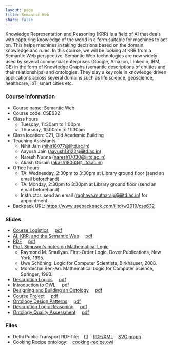 ```yaml
---
layout: page
title: Semantic Web
share: false
---
```


Knowledge Representation and Reasoning (KRR) is a field of AI that deals with capturing knowledge of the world in a form suitable for machines to act on. This helps machines in taking decisions based on the domain knowledge and rules. In this course, we will be looking at KRR from a Semantic Web perspective. Semantic Web technologies are now widely used by several commercial enterprises (Google, Amazon, LinkedIn, IBM, GE) in the form of Knowledge Graphs (semantic descriptions of entities and their relationships) and ontologies. They play a key role in knowledge driven applications across several domains such as life science, geoscience, healthcare, IoT, smart cities etc.    


### Course information   

  * Course name: Semantic Web
  * Course code: CSE632
  * Class hours 
     * Tuesday, 11:30am to 1:00pm    
	 * Thursday, 10:00am to 11:30am            
  * Class location: C21, Old Academic Building   
  * Teaching Assistants 
     * Nihit Jain (nihit18077@iiitd.ac.in)    
	 * Aayush Jain (aayush18122@iiitd.ac.in)   
     * Naresh Nunna (naresh17030@iiitd.ac.in)    
     * Akash Gosain (akash18063@iiitd.ac.in)     	 
  * Office hours 
     * TA: Wednesday, 2:30pm to 3:30pm at Library ground floor (send an email beforehand)    
     * TA: Monday, 2:30pm to 3:30pm at Library ground floor (send an email beforehand)	   
	 * Instructor: send an email (raghava.mutharaju@iiitd.ac.in) for appointment   
  * Backpack URL: <a href="https://www.usebackpack.com/iiitd/w2019/cse632" target="_blank">https://www.usebackpack.com/iiitd/w2019/cse632</a>                 
  

### Slides

  * <a href="course-logistics.html" target="_blank">Course Logistics</a> &nbsp;&nbsp;&nbsp; <a href="course-logistics.html?print-pdf" target="_blank">pdf</a>        
  * <a href="ai-krr-semweb.html" target="_blank">AI, KRR, and the Semantic Web</a> &nbsp;&nbsp;&nbsp; <a href="ai-krr-semweb.html?print-pdf" target="_blank">pdf</a>     
  * <a href="rdf.html" target="_blank">RDF</a> &nbsp;&nbsp;&nbsp; <a href="rdf.html?print-pdf" target="_blank">pdf</a>    
  * <a href="logic-notes-simpson-psu.pdf" target="_blank">Prof. Simpson's notes on Mathematical Logic</a>       
      * Raymond M. Smullyan. First-Order Logic. Dover Publications, New York, 1995.     
      * Uwe Schöning. Logic for Computer Scientists, Birkhäuser, 2008.    
      * Mordechai Ben-Ari. Mathematical Logic for Computer Science, Springer, 1993.    	 
  * <a href="description-logics.html" target="_blank">Description Logics</a> &nbsp;&nbsp;&nbsp; <a href="description-logics.html?print-pdf" target="_blank">pdf</a>     	  
  * <a href="intro-owl.html" target="_blank">Introduction to OWL</a> &nbsp;&nbsp;&nbsp; <a href="intro-owl.html?print-pdf" target="_blank">pdf</a>     	  
  * <a href="design-build-ontology.html" target="_blank">Designing and Building an Ontology</a> &nbsp;&nbsp;&nbsp; <a href="design-build-ontology.html?print-pdf" target="_blank">pdf</a>     	  
  * <a href="course-project.html" target="_blank">Course Project</a> &nbsp;&nbsp;&nbsp; <a href="course-project?print-pdf" target="_blank">pdf</a>     	  
  * <a href="odps.html" target="_blank">Ontology Design Patterns</a> &nbsp;&nbsp;&nbsp; <a href="odps.html?print-pdf" target="_blank">pdf</a>     	  
  * <a href="dl-reasoning.html" target="_blank">Description Logic Reasoning</a> &nbsp;&nbsp;&nbsp; <a href="dl-reasoning.html?print-pdf" target="_blank">pdf</a>     	  
  * <a href="ont-quality.html" target="_blank">Ontology Quality Assessment</a> &nbsp;&nbsp;&nbsp; <a href="ont-quality.html?print-pdf" target="_blank">pdf</a>     	  


### Files

  * Delhi Public Transport RDF file: &nbsp;&nbsp; <a href="files/delhi-public-transport-namespace.ttl" target="_blank">ttl</a> &nbsp;&nbsp; <a href="files/delhi-public-transport-namespace.rdf" target="_blank">RDF/XML</a> &nbsp;&nbsp; <a href="files/delhi-public-transport-namespace.svg" target="_blank">SVG graph</a>    	  
  * Cooking Recipe ontology: &nbsp;&nbsp; <a href="files/cooking-recipe.owl" target="_blank">cooking-recipe.owl</a>      
       
